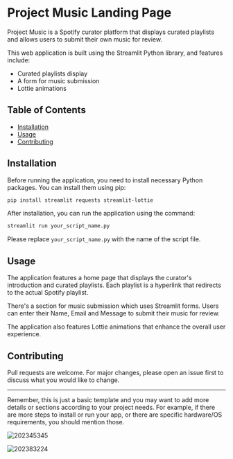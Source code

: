 # Project Music Landing Page

Project Music is a Spotify curator platform that displays curated playlists and allows users to submit their own music for review.

This web application is built using the Streamlit Python library, and features include:
- Curated playlists display
- A form for music submission
- Lottie animations

## Table of Contents
- [Installation](#installation)
- [Usage](#usage)
- [Contributing](#contributing)

## Installation

Before running the application, you need to install necessary Python packages. You can install them using pip:

```sh
pip install streamlit requests streamlit-lottie
```

After installation, you can run the application using the command:

```sh
streamlit run your_script_name.py
```

Please replace `your_script_name.py` with the name of the script file.

## Usage

The application features a home page that displays the curator's introduction and curated playlists. Each playlist is a hyperlink that redirects to the actual Spotify playlist.

There's a section for music submission which uses Streamlit forms. Users can enter their Name, Email and Message to submit their music for review.

The application also features Lottie animations that enhance the overall user experience.

## Contributing

Pull requests are welcome. For major changes, please open an issue first to discuss what you would like to change.

---

Remember, this is just a basic template and you may want to add more details or sections according to your project needs. For example, if there are more steps to install or run your app, or there are specific hardware/OS requirements, you should mention those.

![202345345](https://github.com/davidwagacira26/Streamlit-landing-page/assets/140235000/dc6d1439-0efc-4450-adbd-f4e9e8ad3d6a)

![202383224](https://github.com/davidwagacira26/Streamlit-landing-page/assets/140235000/4124a571-11e5-4009-a4e8-50c2672581be)

